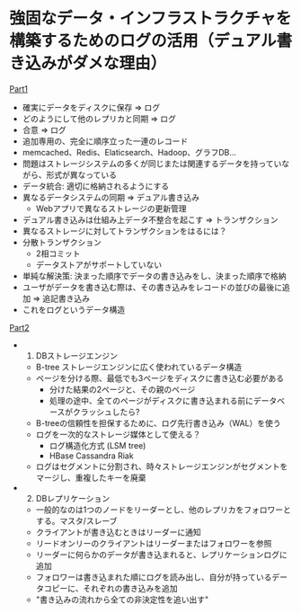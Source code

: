 強固なデータ・インフラストラクチャを構築するためのログの活用（デュアル書き込みがダメな理由）
===========================================================================================

[Part1](http://postd.cc/using-logs-to-build-a-solid-data-infrastructure-part-1/)

- 確実にデータをディスクに保存 => ログ
- どのようにして他のレプリカと同期  => ログ
- 合意 => ログ
- 追加専用の、完全に順序立った一連のレコード
- memcached、Redis、Elaticsearch、Hadoop、グラフDB...
- 問題はストレージシステムの多くが同じまたは関連するデータを持っていながら、形式が異なっている
- データ統合: 適切に格納されるようにする
- 異なるデータシステムの同期 => デュアル書き込み
  - Webアプリで異なるストレージの更新管理
- デュアル書き込みは仕組み上データ不整合を起こす => トランザクション
- 異なるストレージに対してトランザクションをはるには？
- 分散トランザクション
  - 2相コミット
  - データストアがサポートしていない
- 単純な解決策: 決まった順序でデータの書き込みをし、決まった順序で格納
- ユーザがデータを書き込む際は、その書き込みをレコードの並びの最後に追加 => 追記書き込み
- これをログというデータ構造

[Part2](http://postd.cc/using-logs-to-build-a-solid-data-infrastructure-part-2/)

- 1. DBストレージエンジン
  - B-tree ストレージエンジンに広く使われているデータ構造
  - ページを分ける際、最低でも3ページをディスクに書き込む必要がある
    - 分けた結果の2ページと、その親のページ
    - 処理の途中、全てのページがディスクに書き込まれる前にデータベースがクラッシュしたら?
  - B-treeの信頼性を担保するために、ログ先行書き込み（WAL）を使う
  - ログを一次的なストレージ媒体として使える？
    - ログ構造化方式 (LSM tree)
    - HBase Cassandra Riak
  - ログはセグメントに分割され、時々ストレージエンジンがセグメントをマージし、重複したキーを廃棄
- 2. DBレプリケーション
  - 一般的なのは1つのノードをリーダーとし、他のレプリカをフォロワーとする。マスタ/スレーブ
  - クライアントが書き込むときはリーダーに通知
  - リードオンリーのクライアントはリーダーまたはフォロワーを参照
  - リーダーに何らかのデータが書き込まれると、レプリケーションログに追加
  - フォロワーは書き込まれた順にログを読み出し、自分が持っているデータコピーに、それぞれの書き込みを追加
  - "書き込みの流れから全ての非決定性を追い出す"
